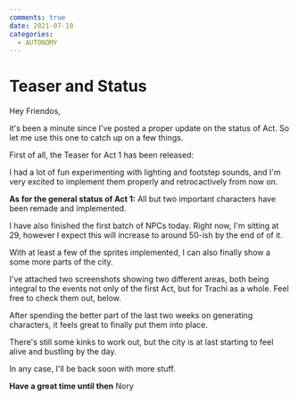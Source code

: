 ```yaml
---
comments: true
date: 2021-07-10
categories:
  - AUTONOMY
---
```


# Teaser and Status
Hey Friendos,

it's been a minute since I've posted a proper update on the status of Act. So let me use this one to catch up on a few things.

First of all, the Teaser for Act 1 has been released:

I had a lot of fun experimenting with lighting and footstep sounds, and I'm very excited to implement them properly and retrocactively from now on.

**As for the general status of Act 1:**
All but two important characters have been remade and implemented. 

I have also finished the first batch of NPCs today. Right now, I'm sitting at 29, however I expect this will increase to around 50-ish by the end of of it. 
<!-- more -->

With at least a few of the sprites implemented, I can also finally show a some more parts of the city.  

I've attached two screenshots showing two different areas, both being integral to the events not only of the first Act, but for Trachi as a whole. Feel free to check them out, below.

After spending the better part of the last two weeks on generating characters, it feels great to finally put them into place. 

There's still some kinks to work out, but the city is at last starting to feel alive and bustling by the day.

In any case, I'll be back soon with more stuff.

**Have a great time until then**
Nory